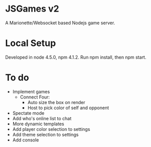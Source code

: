 # JSGames v2
A Marionette/Websocket based Nodejs game server.

# Local Setup
Developed in node 4.5.0, npm 4.1.2.
Run npm install, then npm start.

# To do
- Implement games
	- Connect Four: 
		- Auto size the box on render
		- Host to pick color of self and opponent
- Spectate mode
- Add who's online list to chat
- More dynamic templates
- Add player color selection to settings
- Add theme selection to settings
- Add console